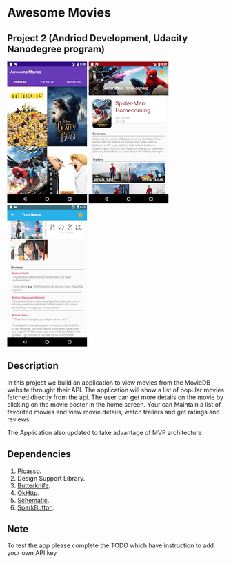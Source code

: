# Awesome Movies
## Project 2 (Andriod Development, Udacity Nanodegree program)
![Main Screen](/screenshot1.png "Main Screen")
![Main Screen](/screenshot2.png "Scrolling")
![Details Screen](/screenshot3.png "Movie Detail")

## Description
In this project we build an application to view movies from the MovieDB website throught their API.
The application will show a list of popular movies fetched directly from the api. The user can get more details on the movie by clicking on the movie poster in the home screen.
Your can Maintain a list of favorited movies and view movie details, watch trailers and get ratings and reviews.

The Application also updated to take advantage of MVP architecture

## Dependencies
1. [Picasso](square.github.io/picasso/ "Picasso - Square Open Source").
2. Design Support Library.
3. [Butterknife](jakewharton.github.io/butterknife/ "Butter Knife").
4. [OkHttp](square.github.io/okhttp/ "OkHttp - Square Open Source").
4. [Schematic](https://github.com/SimonVT/schematic "Schematic - Content Providers").
5. [SparkButton](https://github.com/varunest/SparkButton "SparkButton").

## Note
To test the app please complete the TODO which have instruction to add your own API key